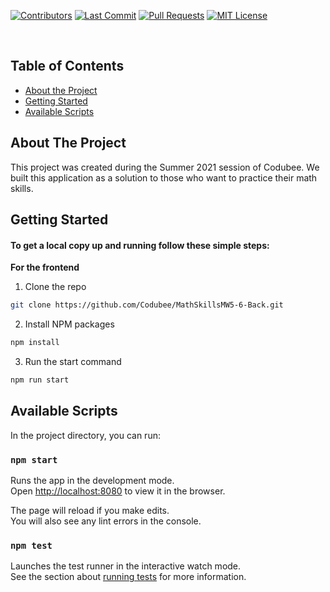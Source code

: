 <!-- PROJECT LOGO -->
[![Contributors][contributors-shield]][contributors-url]
[![Last Commit][last-commit]][commit-url]
[![Pull Requests][pr-shield]][pr-url]
[![MIT License][license-shield]][license-url]

<br />

<!-- TABLE OF CONTENTS -->
## Table of Contents

* [About the Project](#about-the-project)
* [Getting Started](#getting-started)
* [Available Scripts](#available-scripts)


<!-- ABOUT THE PROJECT -->
## About The Project

This project was created during the Summer 2021 session of Codubee. We built this application as a solution to those who want to practice their math skills.


<!-- GETTING STARTED -->
## Getting Started

#### To get a local copy up and running follow these simple steps:

**For the frontend**

1. Clone the repo
```sh
git clone https://github.com/Codubee/MathSkillsMW5-6-Back.git
```
2. Install NPM packages
```sh
npm install
```
3. Run the start command
```sh
npm run start
```

<!-- AVAILABLE SCRIPTS -->
## Available Scripts

In the project directory, you can run:

### `npm start`

Runs the app in the development mode.\
Open [http://localhost:8080](http://localhost:8080) to view it in the browser.

The page will reload if you make edits.\
You will also see any lint errors in the console.

### `npm test`

Launches the test runner in the interactive watch mode.\
See the section about [running tests](https://facebook.github.io/create-react-app/docs/running-tests) for more information.


<!-- MARKDOWN LINKS & IMAGES -->
<!-- https://www.markdownguide.org/basic-syntax/#reference-style-links -->
[contributors-shield]: https://img.shields.io/github/contributors/Codubee/MathSkillsMW5-6-Back?style=for-the-badge

[contributors-url]: https://github.com/Codubee/MathSkillsMW5-6-Back/graphs/contributors


[last-commit]: https://img.shields.io/github/last-commit/Codubee/MathSkillsMW5-6-Back?style=for-the-badge

[commit-url]: https://github.com/Codubee/MathSkillsMW5-6-Back/commits/main


[pr-shield]: https://img.shields.io/github/issues-pr-closed/Codubee/MathSkillsMW5-6-Back?style=for-the-badge

[pr-url]: https://github.com/Codubee/MathSkillsMW5-6-Back/pulls


[issues-url]: https://github.com/Codubee/MathSkillsMW5-6-Back/pulls

[license-shield]: https://img.shields.io/github/license/Codubee/MathSkillsMW5-6-Back?style=for-the-badge

[license-url]: https://github.com/Codubee/MathSkillsMW5-6-Back/blob/main/License.txt
